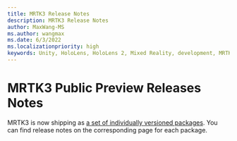 ```yaml
---
title: MRTK3 Release Notes
description: MRTK3 Release Notes
author: MaxWang-MS
ms.author: wangmax
ms.date: 6/3/2022
ms.localizationpriority: high
keywords: Unity, HoloLens, HoloLens 2, Mixed Reality, development, MRTK3, release notes
---
```


# MRTK3 Public Preview Releases Notes

MRTK3 is now shipping as [a set of individually versioned packages](index.md#versioning). You can find release notes on the corresponding page for each package.